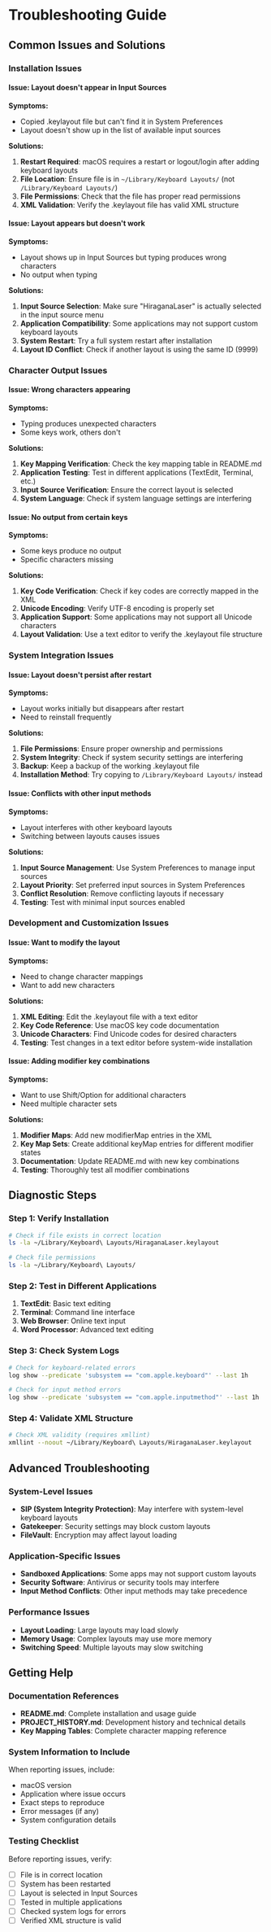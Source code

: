 # Troubleshooting Guide

## Common Issues and Solutions

### Installation Issues

#### Issue: Layout doesn't appear in Input Sources
**Symptoms:**
- Copied .keylayout file but can't find it in System Preferences
- Layout doesn't show up in the list of available input sources

**Solutions:**
1. **Restart Required**: macOS requires a restart or logout/login after adding keyboard layouts
2. **File Location**: Ensure file is in `~/Library/Keyboard Layouts/` (not `/Library/Keyboard Layouts/`)
3. **File Permissions**: Check that the file has proper read permissions
4. **XML Validation**: Verify the .keylayout file has valid XML structure

#### Issue: Layout appears but doesn't work
**Symptoms:**
- Layout shows up in Input Sources but typing produces wrong characters
- No output when typing

**Solutions:**
1. **Input Source Selection**: Make sure "HiraganaLaser" is actually selected in the input source menu
2. **Application Compatibility**: Some applications may not support custom keyboard layouts
3. **System Restart**: Try a full system restart after installation
4. **Layout ID Conflict**: Check if another layout is using the same ID (9999)

### Character Output Issues

#### Issue: Wrong characters appearing
**Symptoms:**
- Typing produces unexpected characters
- Some keys work, others don't

**Solutions:**
1. **Key Mapping Verification**: Check the key mapping table in README.md
2. **Application Testing**: Test in different applications (TextEdit, Terminal, etc.)
3. **Input Source Verification**: Ensure the correct layout is selected
4. **System Language**: Check if system language settings are interfering

#### Issue: No output from certain keys
**Symptoms:**
- Some keys produce no output
- Specific characters missing

**Solutions:**
1. **Key Code Verification**: Check if key codes are correctly mapped in the XML
2. **Unicode Encoding**: Verify UTF-8 encoding is properly set
3. **Application Support**: Some applications may not support all Unicode characters
4. **Layout Validation**: Use a text editor to verify the .keylayout file structure

### System Integration Issues

#### Issue: Layout doesn't persist after restart
**Symptoms:**
- Layout works initially but disappears after restart
- Need to reinstall frequently

**Solutions:**
1. **File Permissions**: Ensure proper ownership and permissions
2. **System Integrity**: Check if system security settings are interfering
3. **Backup**: Keep a backup of the working .keylayout file
4. **Installation Method**: Try copying to `/Library/Keyboard Layouts/` instead

#### Issue: Conflicts with other input methods
**Symptoms:**
- Layout interferes with other keyboard layouts
- Switching between layouts causes issues

**Solutions:**
1. **Input Source Management**: Use System Preferences to manage input sources
2. **Layout Priority**: Set preferred input sources in System Preferences
3. **Conflict Resolution**: Remove conflicting layouts if necessary
4. **Testing**: Test with minimal input sources enabled

### Development and Customization Issues

#### Issue: Want to modify the layout
**Symptoms:**
- Need to change character mappings
- Want to add new characters

**Solutions:**
1. **XML Editing**: Edit the .keylayout file with a text editor
2. **Key Code Reference**: Use macOS key code documentation
3. **Unicode Characters**: Find Unicode codes for desired characters
4. **Testing**: Test changes in a text editor before system-wide installation

#### Issue: Adding modifier key combinations
**Symptoms:**
- Want to use Shift/Option for additional characters
- Need multiple character sets

**Solutions:**
1. **Modifier Maps**: Add new modifierMap entries in the XML
2. **Key Map Sets**: Create additional keyMap entries for different modifier states
3. **Documentation**: Update README.md with new key combinations
4. **Testing**: Thoroughly test all modifier combinations

## Diagnostic Steps

### Step 1: Verify Installation
```bash
# Check if file exists in correct location
ls -la ~/Library/Keyboard\ Layouts/HiraganaLaser.keylayout

# Check file permissions
ls -la ~/Library/Keyboard\ Layouts/
```

### Step 2: Test in Different Applications
1. **TextEdit**: Basic text editing
2. **Terminal**: Command line interface
3. **Web Browser**: Online text input
4. **Word Processor**: Advanced text editing

### Step 3: Check System Logs
```bash
# Check for keyboard-related errors
log show --predicate 'subsystem == "com.apple.keyboard"' --last 1h

# Check for input method errors
log show --predicate 'subsystem == "com.apple.inputmethod"' --last 1h
```

### Step 4: Validate XML Structure
```bash
# Check XML validity (requires xmllint)
xmllint --noout ~/Library/Keyboard\ Layouts/HiraganaLaser.keylayout
```

## Advanced Troubleshooting

### System-Level Issues
- **SIP (System Integrity Protection)**: May interfere with system-level keyboard layouts
- **Gatekeeper**: Security settings may block custom layouts
- **FileVault**: Encryption may affect layout loading

### Application-Specific Issues
- **Sandboxed Applications**: Some apps may not support custom layouts
- **Security Software**: Antivirus or security tools may interfere
- **Input Method Conflicts**: Other input methods may take precedence

### Performance Issues
- **Layout Loading**: Large layouts may load slowly
- **Memory Usage**: Complex layouts may use more memory
- **Switching Speed**: Multiple layouts may slow switching

## Getting Help

### Documentation References
- **README.md**: Complete installation and usage guide
- **PROJECT_HISTORY.md**: Development history and technical details
- **Key Mapping Tables**: Complete character mapping reference

### System Information to Include
When reporting issues, include:
- macOS version
- Application where issue occurs
- Exact steps to reproduce
- Error messages (if any)
- System configuration details

### Testing Checklist
Before reporting issues, verify:
- [ ] File is in correct location
- [ ] System has been restarted
- [ ] Layout is selected in Input Sources
- [ ] Tested in multiple applications
- [ ] Checked system logs for errors
- [ ] Verified XML structure is valid
